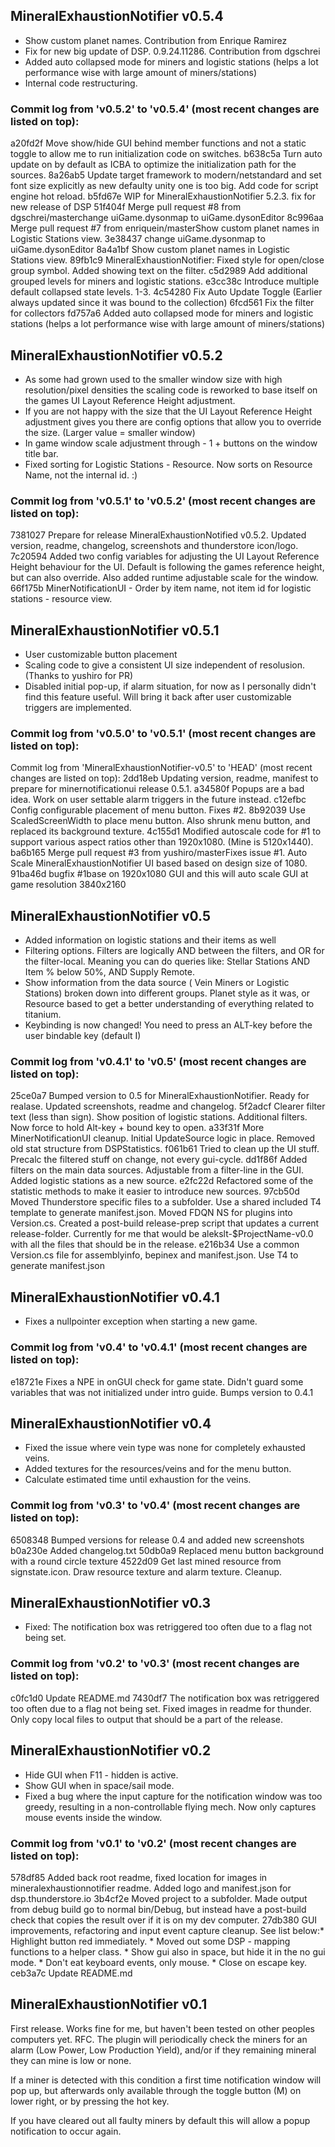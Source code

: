 ﻿## MineralExhaustionNotifier v0.5.4

* Show custom planet names. Contribution from Enrique Ramirez
* Fix for new big update of DSP. 0.9.24.11286. Contribution from dgschrei
* Added auto collapsed mode for miners and logistic stations (helps a lot performance wise with large amount of miners/stations)
* Internal code restructuring.

### Commit log from 'v0.5.2' to 'v0.5.4' (most recent changes are listed on top):

a20fd2f Move show/hide GUI behind member functions and not a static toggle to allow me to run initialization code on switches.
b638c5a Turn auto update on by default as ICBA to optimize the initialization path for the sources.
8a26ab5 Update target framework to modern/netstandard and set font size explicitly as new defaulty unity one is too big. Add code for script engine hot reload.
b5fd67e WIP for MineralExhaustionNotifier 5.2.3. fix for new release of DSP
51f404f Merge pull request #8 from dgschrei/masterchange uiGame.dysonmap to uiGame.dysonEditor
8c996aa Merge pull request #7 from enriquein/masterShow custom planet names in Logistic Stations view.
3e38437 change uiGame.dysonmap to uiGame.dysonEditor
8a4a1bf Show custom planet names in Logistic Stations view.
89fb1c9 MineralExhaustionNotifier: Fixed style for open/close group symbol. Added showing text on the filter.
c5d2989 Add additional grouped levels for miners and logistic stations.
e3cc38c Introduce multiple default collapsed state levels. 1-3.
4c54280 Fix Auto Update Toggle (Earlier always updated since it was bound to the collection)
6fcd561 Fix the filter for collectors
fd757a6 Added auto collapsed mode for miners and logistic stations (helps a lot performance wise with large amount of miners/stations)


## MineralExhaustionNotifier v0.5.2

* As some had grown used to the smaller window size with high resolution/pixel densities the scaling code is reworked to base itself on the games UI Layout Reference Height adjustment.
* If you are not happy with the size that the UI Layout Reference Height adjustment gives you there are config options that allow you to override the size. (Larger value = smaller window)
* In game window scale adjustment through - 1 + buttons on the window title bar.
* Fixed sorting for Logistic Stations - Resource. Now sorts on Resource Name, not the internal id. :)

### Commit log from 'v0.5.1' to 'v0.5.2' (most recent changes are listed on top):

7381027 Prepare for release MineralExhaustionNotified v0.5.2. Updated version, readme, changelog, screenshots and thunderstore icon/logo.
7c20594 Added two config variables for adjusting the UI Layout Reference Height behaviour for the UI. Default is following the games reference height, but can also override. Also added runtime adjustable scale for the window.
66f175b MinerNotificationUI - Order by item name, not item id for logistic stations - resource view.


## MineralExhaustionNotifier v0.5.1

* User customizable button placement
* Scaling code to give a consistent UI size independent of resolusion. (Thanks to yushiro for PR)
* Disabled initial pop-up, if alarm situation, for now as I personally didn't find this feature useful. Will bring it back after user customizable triggers are implemented.

### Commit log from 'v0.5.0' to 'v0.5.1' (most recent changes are listed on top):

Commit log from 'MineralExhaustionNotifier-v0.5' to 'HEAD' (most recent changes are listed on top):
2dd18eb	Updating version, readme, manifest to prepare for minernotificationui release 0.5.1.
a34580f	Popups are a bad idea. Work on user settable alarm triggers in the future instead.
c12efbc	Config configurable placement of menu button. Fixes #2.
8b92039	Use ScaledScreenWidth to place menu button. Also shrunk menu button, and replaced its background texture.
4c155d1	Modified autoscale code for #1 to support various aspect ratios other than 1920x1080. (Mine is 5120x1440).
ba6b165	Merge pull request #3 from yushiro/masterFixes issue #1. Auto Scale MineralExhaustionNotifier UI based based on design size of 1080.
91ba46d	bugfix #1base on 1920x1080 GUI and this will auto scale GUI at game resolution 3840x2160


## MineralExhaustionNotifier v0.5

* Added information on logistic stations and their items as well
* Filtering options. Filters are logically AND between the filters, and OR for the filter-local. Meaning you can do queries like: Stellar Stations AND Item % below 50%, AND Supply Remote.
* Show information from the data source ( Vein Miners or Logistic Stations) broken down into different groups. Planet style as it was, or Resource based to get a better understanding of everything related to titanium.
* Keybinding is now changed! You need to press an ALT-key before the user bindable key (default I)

### Commit log from 'v0.4.1' to 'v0.5' (most recent changes are listed on top):

25ce0a7 Bumped version to 0.5 for MineralExhaustionNotifier. Ready for realase. Updated screenshots, readme and changelog.
5f2adcf Clearer filter text (less than sign). Show position of logistic stations. Additional filters. Now force to hold Alt-key + bound key to open.
a33f31f More MinerNotificationUI cleanup. Initial UpdateSource logic in place. Removed old stat structure from DSPStatistics.
f061b61 Tried to clean up the UI stuff. Precalc the filtered stuff on change, not every gui-cycle.
dd1f86f Added filters on the main data sources. Adjustable from a filter-line in the GUI. Added logistic stations as a new source.
e2fc22d Refactored some of the statistic methods to make it easier to introduce new sources.
97cb50d Moved Thunderstore specific files to a subfolder. Use a shared included T4 template to generate manifest.json. Moved FDQN NS for plugins into Version.cs. Created a post-build release-prep script that updates a current release-folder. Currently for me that would be alekslt-$ProjectName-v0.0 with all the files that should be in the release.
e216b34 Use a common Version.cs file for assemblyinfo, bepinex and manifest.json. Use T4 to generate manifest.json


## MineralExhaustionNotifier v0.4.1

* Fixes a nullpointer exception when starting a new game.

### Commit log from 'v0.4' to 'v0.4.1' (most recent changes are listed on top):
e18721e Fixes a NPE in onGUI check for game state. Didn't guard some variables that was not initialized under intro guide. Bumps version to 0.4.1


## MineralExhaustionNotifier v0.4

* Fixed the issue where vein type was none for completely exhausted veins.
* Added textures for the resources/veins and for the menu button.
* Calculate estimated time until exhaustion for the veins.

### Commit log from 'v0.3' to 'v0.4' (most recent changes are listed on top):

6508348 Bumped versions for release 0.4 and added new screenshots
b0a230e Added changelog.txt
50db0a9 Replaced menu button background with a round circle texture
4522d09 Get last mined resource from signstate.icon. Draw resource texture and alarm texture. Cleanup.


## MineralExhaustionNotifier v0.3

* Fixed: The notification box was retriggered too often due to a flag not being set.

### Commit log from 'v0.2' to 'v0.3' (most recent changes are listed on top):

c0fc1d0 Update README.md
7430df7 The notification box was retriggered too often due to a flag not being set. Fixed images in readme for thunder. Only copy local files to output that should be a part of the release.



## MineralExhaustionNotifier v0.2

* Hide GUI when F11 - hidden is active.
* Show GUI when in space/sail mode.
* Fixed a bug where the input capture for the notification window was too greedy, resulting in a non-controllable flying mech. Now only captures mouse events inside the window.

### Commit log from 'v0.1' to 'v0.2' (most recent changes are listed on top):

578df85 Added back root readme, fixed location for images in mineralexhaustionnotifier readme. Added logo and manifest.json for dsp.thunderstore.io
3b4cf2e Moved project to a subfolder. Made output from debug build go to normal bin/Debug, but instead have a post-build check that copies the result over if it is on my dev computer.
27db380 GUI improvements, refactoring and input event capture cleanup. See list below:* Highlight button red immediately.
        * Moved out some DSP - mapping functions to a helper class.
        * Show gui also in space, but hide it in the no gui mode.
        * Don't eat keyboard events, only mouse.
        * Close on escape key.
ceb3a7c Update README.md



## MineralExhaustionNotifier v0.1

First release. Works fine for me, but haven't been tested on other peoples computers yet. RFC.
The plugin will periodically check the miners for an alarm (Low Power, Low Production Yield), and/or if they remaining mineral they can mine is low or none.

If a miner is detected with this condition a first time notification window will pop up, but afterwards only available through the toggle button (M) on lower right,
or by pressing the hot key.

If you have cleared out all faulty miners by default this will allow a popup notification to occur again.